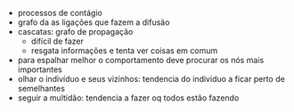 - processos de contágio
- grafo da as ligações que fazem a difusão
- cascatas: grafo de propagação
	- difícil de fazer
	- resgata informações e tenta ver coisas em comum
- para espalhar melhor o comportamento deve procurar os nós mais importantes
- olhar o indivíduo e seus vizinhos: tendencia do individuo a ficar perto de semelhantes
- seguir a multidão: tendencia a fazer oq todos estão fazendo